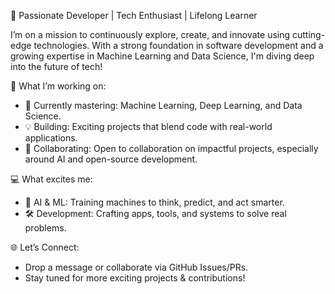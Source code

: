 🎯 Passionate Developer | Tech Enthusiast | Lifelong Learner

I’m on a mission to continuously explore, create, and innovate using cutting-edge technologies. With a strong foundation in software development and a growing expertise in Machine Learning and Data Science, I'm diving deep into the future of tech!

🚀 What I’m working on:
- 🌱 Currently mastering: Machine Learning, Deep Learning, and Data Science.
- 💡 Building: Exciting projects that blend code with real-world applications.
- 🤝 Collaborating: Open to collaboration on impactful projects, especially around AI and open-source development.

💻 What excites me:
- 🤖 AI & ML: Training machines to think, predict, and act smarter.
- 🛠️ Development: Crafting apps, tools, and systems to solve real problems.

🌐 Let’s Connect:
- Drop a message or collaborate via GitHub Issues/PRs.
- Stay tuned for more exciting projects & contributions!

<!---
Badri-Narayanan/Badri-Narayanan is a ✨ special ✨ repository because its `README.md` (this file) appears on your GitHub profile.
You can click the Preview link to take a look at your changes.
--->
